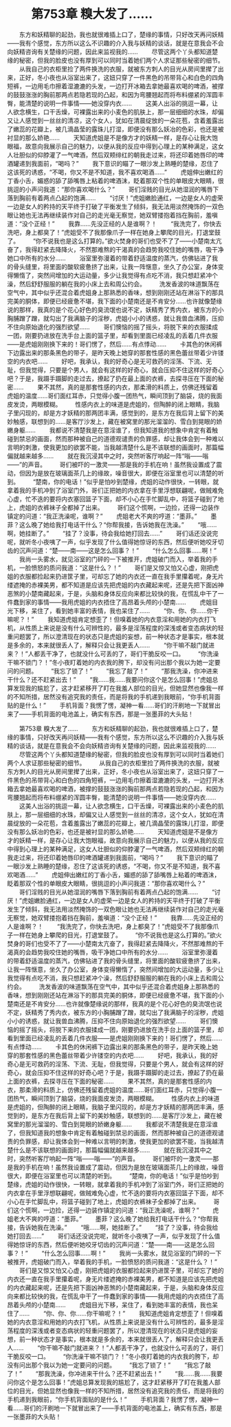 # 　　第753章 糗大发了……
　　东方和妖精聊的起劲，我也就很难插上口了，楚缘的事情，只好改天再问妖精——我有个感觉，东方所以这么不识趣的介入我与妖精的谈话，就是在意我会不会向妖精咨询有关楚缘的问题，因此来监视我的……
　　尽管这两个丫头都知道楚缘的秘密，但我的脸皮也没有厚到可以同时当着她们两个人求证那些秘密的细节。
　　从我自己的衣柜里捡了两件换洗的衣服，就被东方刺人的目光从房间里撵了出来，正好，冬小夜也从浴室出来了，这妞只穿了一件黑色的吊带背心和白色的四角短裤，一边用毛巾擦着湿漉漉的头发，一边打开冰箱去拿她最喜欢喝的啤酒，被撑的鼓鼓涨涨的胸前那两点若隐若现的凸起，和因为弯腰翘起而将布料绷紧的浑圆丰臀，能清楚的说明一件事情——她没穿内衣……
　　这美人出浴的挑逗一幕，让人欲念横生，口干舌燥，可裸露出来的小麦色的肌肤上，那一层细细的水珠，却偏又让人感觉到一丝丝的清凉，这个女人，犹如在清晨绽放的一朵花苞，含着羞露出了嫩蕊的花瓣上，被几滴晶莹的露珠儿打湿，即便没有那么妖冶的色彩，也还是被衬显的那么娇艳……
　　天知道虎姐是不是像方才的妖精一样，是存心让我大饱眼福，故意向我展示自己的魅力，以便从我的反应中得到心理上的某种满足，这女人壮胆似的仰脖灌了一气啤酒，然后双颊绯红的朝我走过来，将还印着她唇印的啤酒罐递到我面前，“喝吗？”
　　我下意识的瞄了一眼沙发上熟睡的楚缘，忍住了这该死的诱惑，“不喝，你又不是不知道，我不喜欢喝酒……”
　　虎姐伸出嫩红的丁香小舌，媚惑的舔了舔嘴唇上粘着的啤酒沫，眨着那双个性的单眼皮大眼睛，很挑逗的小声问我道：“那你喜欢喝什么？”
　　哥们淫贱的目光从她湿润的嘴唇下落到胸前有着两点凸起的饱满……
　　“讨厌！”虎姐嫩脸通红，一边是女人的虚荣一边是女人的矜持的天平终于打破了平衡发生了倾斜，我无法用淡然掩饰的一双色眼让她也无法再继续装作对自己的走光毫无察觉，她双臂搂抱着挡在胸前，羞嗔道：“没个正经！”
　　我靠……先没正经的人是谁啊？！
　　“我洗完了，你快去洗吧，身上都臭了！”虎姐受不了我那像爪子一样在她身上攀爬的目光，打退堂鼓了。
　　“你不说我也是这么打算的。”欲火焚身的哥们也受不了了——小楚南太亢奋了，我得赶紧去降降火，不然那难熬的干渴真的会趋势我咬住她的嘴唇，吸干净她口中所有的水分……
　　浴室里弥漫着的带着舒适温度的蒸汽，仿佛钻进了我的骨头缝里，将里面的酸软疲惫挤了出来，让我一阵惬意，坐久了办公室，身体变得懒惰了，突然间增加的大运动量，多少让我觉得有点吃不消，我只想赶紧冲个澡，然后舒舒服服的躺在我的小床上去和周公约会。
　　洗发香波的味道飘荡在空气中，其中似乎还混合着虎姐身上那熟悉的香味，想到刚刚还站在淋浴下的那具完美的胴体，即便已经疲惫不堪，我下面的小楚南还是不肯安分……也许就像楚缘说的那样，我真的是个花心好色的臭流氓也说不定，妖精秀了秀内衣，被东方的小胸脯蹭了蹭，就勾出了我满脑子的淫秽，虎姐小小的诱惑，就让我兽血沸腾，压抑不住向原始退化的强烈欲望……
　　哥们懊恼的摇了摇头，将脱下来的衣服揉成一团，刚要扔进放在洗手台上面的篮子里，却看到里面已经凌乱的丢着几件衣服——是虎姐刚刚换下来的！哥们愣了，然后……有点悸动……
　　卡其色的休闲裤下边露出来的那条黑色的带子，是昨天晚上她穿的那套性感的黑色蕾丝带着少许镂空的内衣吧……
　　好吧，我承认，我的好奇心是无可救药的淫荡、下流、无耻，但我觉得，只要是个男人，就会有这样的好奇心，就会压抑不住这样的好奇心吧？于是，我蹑手蹑脚的走过去，撩起了扔在最上面的衣裤，去探寻压在下面的秘密……
　　果不其然，真的是那套性感的内衣，那柔滑的料质上，仿佛还残留着虎姐的温度……哥们面红耳赤，只觉得小腹一团热气，瞬间顶到了脑袋，烧的我面皮发烫，两眼模糊。
　　性感内衣上的味道是虎姐的，但陶醉的闭上眼睛，我脑子里闪现的，却是方才妖精的那两团丰满，感觉到的，是东方在我后背上留下的美妙触感，联想到的……是客厅沙发上，藏在被窝里的那光溜溜的、雪白到晃眼的娇嫩身躯……
　　我都说不清楚我是在意淫谁了，但我知道我的想象中肯定有着触碰到禁忌的画面，然而那种被自己的道德观谴责的负罪感，却让我体会到一种难以言明的刺激，使我更加的欲罢不能，当我越清楚什么是不该联想的画面时，那篇幅偏就越来越多……
　　就在我沉浸其中之时，突然听客厅响起一阵“嗡——嗡——”的声音。
　　哥们被吓的一激灵——那是我的手机在响！虽然我设置成了震动，但因为是放在玻璃面茶几上的缘故，噪音很大，即便在浴室里也可以清楚的听到。
　　“楚南，你的电话！”似乎是怕吵到楚缘，虎姐的动作很快，一转眼，就拿着我的手机冲到了浴室门外，哥们正把她的内衣拿在手里浮想联翩呢，做贼难免心虚，忙不迭的要将内衣塞回篮子下面，却不小心在手忙脚乱中，将篮子碰到了地上，虎姐的衣裤袜子全都掉了出来。
　　哥们这个慌啊，一边捡，还得一边装作镇定的问道：“我正洗澡呢，谁啊？”
　　虎姐老大不爽的哼道：“墨菲。”
　　墨菲？这么晚了她给我打电话干什么？“你帮我接，告诉她我在洗澡。”
　　“哦……啊，她挂断了。”
　　“挂了？没事，待会我给她打回去……”
　　哥们话还没说完呢，就听冬小夜咦了一声，似乎发现了什么值得她惊讶的东西，然后便听她咬牙切齿的沉声问道：“楚——南——这是怎么回事？！”
　　“什么怎么回事……啊！”
　　我尚一头雾水，就见浴室的门砰的一下被推开，虎姐破门而入，举着我的手机，一脸愤怒的质问我道：“这是什么？！”
　　哥们是又惊又怕又心虚，刚把虎姐的衣服都捡起来扔进筐子里，可却忘了她的内衣还一直在我手里攥着呢，身无片缕遮掩的赤裸美男，都不知道是应该先把虎姐的内衣藏起来呢，还是先把下面凶神恶煞的小楚南藏起来，于是，头脑和身体反应向来都比较快的我，在慌乱中干了一件蠢到家的事情——我用虎姐的内衣捂住了高昂着头颅的小楚南……
　　虎姐目光下移，呆住了，看到她丰富的表情，我也呆住了……
　　“你、你、你……你干嘛呢？！”
　　我知道虎姐肯定想歪了！但嗅着她的内衣意淫和用她的内衣打飞机，从性质上来说是没有什么可辨性的，最多是淫荡程度的深浅或者变态病状的轻重问题罢了，所以澄清现在的状态只是虎姐的妄想，前一种状态才是事实，根本就是多余的，本来就很丢人了，解释只会让我更丢人……
　　“你干嘛不敲门就进来？！”人都丢干净了，也就没什么可丢的了，哥们干脆反咬一口。
　　“你洗澡干嘛不锁门？！”冬小夜盯着她的内衣我的胯下，却没有问出那个我以为她一定要问的问题。
　　“我忘了锁了！”
　　“我忘了敲了！”
　　“那我洗澡，你冲进来干什么？还不赶紧出去！”
　　“我……我……我要问你这个是怎么回事！”虎姐总算发现我的尴尬了，这才赶紧移开了盯在我羞人部位的目光，但她显然也像我一样的不知所措，居然没有追究我的责任，而是将我的手机递到我眼前，“你手机背面贴的是什么！”
　　手机背面？我愣了愣，凝神一看……哥们的汗刷地一下就冒出来了——手机背面的电池盖上，确实有东西，那是一张墨菲的大头贴！

　　第753章 糗大发了……
　　东方和妖精聊的起劲，我也就很难插上口了，楚缘的事情，只好改天再问妖精——我有个感觉，东方所以这么不识趣的介入我与妖精的谈话，就是在意我会不会向妖精咨询有关楚缘的问题，因此来监视我的……
　　尽管这两个丫头都知道楚缘的秘密，但我的脸皮也没有厚到可以同时当着她们两个人求证那些秘密的细节。
　　从我自己的衣柜里捡了两件换洗的衣服，就被东方刺人的目光从房间里撵了出来，正好，冬小夜也从浴室出来了，这妞只穿了一件黑色的吊带背心和白色的四角短裤，一边用毛巾擦着湿漉漉的头发，一边打开冰箱去拿她最喜欢喝的啤酒，被撑的鼓鼓涨涨的胸前那两点若隐若现的凸起，和因为弯腰翘起而将布料绷紧的浑圆丰臀，能清楚的说明一件事情——她没穿内衣……
　　这美人出浴的挑逗一幕，让人欲念横生，口干舌燥，可裸露出来的小麦色的肌肤上，那一层细细的水珠，却偏又让人感觉到一丝丝的清凉，这个女人，犹如在清晨绽放的一朵花苞，含着羞露出了嫩蕊的花瓣上，被几滴晶莹的露珠儿打湿，即便没有那么妖冶的色彩，也还是被衬显的那么娇艳……
　　天知道虎姐是不是像方才的妖精一样，是存心让我大饱眼福，故意向我展示自己的魅力，以便从我的反应中得到心理上的某种满足，这女人壮胆似的仰脖灌了一气啤酒，然后双颊绯红的朝我走过来，将还印着她唇印的啤酒罐递到我面前，“喝吗？”
　　我下意识的瞄了一眼沙发上熟睡的楚缘，忍住了这该死的诱惑，“不喝，你又不是不知道，我不喜欢喝酒……”
　　虎姐伸出嫩红的丁香小舌，媚惑的舔了舔嘴唇上粘着的啤酒沫，眨着那双个性的单眼皮大眼睛，很挑逗的小声问我道：“那你喜欢喝什么？”
　　哥们淫贱的目光从她湿润的嘴唇下落到胸前有着两点凸起的饱满……
　　“讨厌！”虎姐嫩脸通红，一边是女人的虚荣一边是女人的矜持的天平终于打破了平衡发生了倾斜，我无法用淡然掩饰的一双色眼让她也无法再继续装作对自己的走光毫无察觉，她双臂搂抱着挡在胸前，羞嗔道：“没个正经！”
　　我靠……先没正经的人是谁啊？！
　　“我洗完了，你快去洗吧，身上都臭了！”虎姐受不了我那像爪子一样在她身上攀爬的目光，打退堂鼓了。
　　“你不说我也是这么打算的。”欲火焚身的哥们也受不了了——小楚南太亢奋了，我得赶紧去降降火，不然那难熬的干渴真的会趋势我咬住她的嘴唇，吸干净她口中所有的水分……
　　浴室里弥漫着的带着舒适温度的蒸汽，仿佛钻进了我的骨头缝里，将里面的酸软疲惫挤了出来，让我一阵惬意，坐久了办公室，身体变得懒惰了，突然间增加的大运动量，多少让我觉得有点吃不消，我只想赶紧冲个澡，然后舒舒服服的躺在我的小床上去和周公约会。
　　洗发香波的味道飘荡在空气中，其中似乎还混合着虎姐身上那熟悉的香味，想到刚刚还站在淋浴下的那具完美的胴体，即便已经疲惫不堪，我下面的小楚南还是不肯安分……也许就像楚缘说的那样，我真的是个花心好色的臭流氓也说不定，妖精秀了秀内衣，被东方的小胸脯蹭了蹭，就勾出了我满脑子的淫秽，虎姐小小的诱惑，就让我兽血沸腾，压抑不住向原始退化的强烈欲望……
　　哥们懊恼的摇了摇头，将脱下来的衣服揉成一团，刚要扔进放在洗手台上面的篮子里，却看到里面已经凌乱的丢着几件衣服——是虎姐刚刚换下来的！哥们愣了，然后……有点悸动……
　　卡其色的休闲裤下边露出来的那条黑色的带子，是昨天晚上她穿的那套性感的黑色蕾丝带着少许镂空的内衣吧……
　　好吧，我承认，我的好奇心是无可救药的淫荡、下流、无耻，但我觉得，只要是个男人，就会有这样的好奇心，就会压抑不住这样的好奇心吧？于是，我蹑手蹑脚的走过去，撩起了扔在最上面的衣裤，去探寻压在下面的秘密……
　　果不其然，真的是那套性感的内衣，那柔滑的料质上，仿佛还残留着虎姐的温度……哥们面红耳赤，只觉得小腹一团热气，瞬间顶到了脑袋，烧的我面皮发烫，两眼模糊。
　　性感内衣上的味道是虎姐的，但陶醉的闭上眼睛，我脑子里闪现的，却是方才妖精的那两团丰满，感觉到的，是东方在我后背上留下的美妙触感，联想到的……是客厅沙发上，藏在被窝里的那光溜溜的、雪白到晃眼的娇嫩身躯……
　　我都说不清楚我是在意淫谁了，但我知道我的想象中肯定有着触碰到禁忌的画面，然而那种被自己的道德观谴责的负罪感，却让我体会到一种难以言明的刺激，使我更加的欲罢不能，当我越清楚什么是不该联想的画面时，那篇幅偏就越来越多……
　　就在我沉浸其中之时，突然听客厅响起一阵“嗡——嗡——”的声音。
　　哥们被吓的一激灵——那是我的手机在响！虽然我设置成了震动，但因为是放在玻璃面茶几上的缘故，噪音很大，即便在浴室里也可以清楚的听到。
　　“楚南，你的电话！”似乎是怕吵到楚缘，虎姐的动作很快，一转眼，就拿着我的手机冲到了浴室门外，哥们正把她的内衣拿在手里浮想联翩呢，做贼难免心虚，忙不迭的要将内衣塞回篮子下面，却不小心在手忙脚乱中，将篮子碰到了地上，虎姐的衣裤袜子全都掉了出来。
　　哥们这个慌啊，一边捡，还得一边装作镇定的问道：“我正洗澡呢，谁啊？”
　　虎姐老大不爽的哼道：“墨菲。”
　　墨菲？这么晚了她给我打电话干什么？“你帮我接，告诉她我在洗澡。”
　　“哦……啊，她挂断了。”
　　“挂了？没事，待会我给她打回去……”
　　哥们话还没说完呢，就听冬小夜咦了一声，似乎发现了什么值得她惊讶的东西，然后便听她咬牙切齿的沉声问道：“楚——南——这是怎么回事？！”
　　“什么怎么回事……啊！”
　　我尚一头雾水，就见浴室的门砰的一下被推开，虎姐破门而入，举着我的手机，一脸愤怒的质问我道：“这是什么？！”
　　哥们是又惊又怕又心虚，刚把虎姐的衣服都捡起来扔进筐子里，可却忘了她的内衣还一直在我手里攥着呢，身无片缕遮掩的赤裸美男，都不知道是应该先把虎姐的内衣藏起来呢，还是先把下面凶神恶煞的小楚南藏起来，于是，头脑和身体反应向来都比较快的我，在慌乱中干了一件蠢到家的事情——我用虎姐的内衣捂住了高昂着头颅的小楚南……
　　虎姐目光下移，呆住了，看到她丰富的表情，我也呆住了……
　　“你、你、你……你干嘛呢？！”
　　我知道虎姐肯定想歪了！但嗅着她的内衣意淫和用她的内衣打飞机，从性质上来说是没有什么可辨性的，最多是淫荡程度的深浅或者变态病状的轻重问题罢了，所以澄清现在的状态只是虎姐的妄想，前一种状态才是事实，根本就是多余的，本来就很丢人了，解释只会让我更丢人……
　　“你干嘛不敲门就进来？！”人都丢干净了，也就没什么可丢的了，哥们干脆反咬一口。
　　“你洗澡干嘛不锁门？！”冬小夜盯着她的内衣我的胯下，却没有问出那个我以为她一定要问的问题。
　　“我忘了锁了！”
　　“我忘了敲了！”
　　“那我洗澡，你冲进来干什么？还不赶紧出去！”
　　“我……我……我要问你这个是怎么回事！”虎姐总算发现我的尴尬了，这才赶紧移开了盯在我羞人部位的目光，但她显然也像我一样的不知所措，居然没有追究我的责任，而是将我的手机递到我眼前，“你手机背面贴的是什么！”
　　手机背面？我愣了愣，凝神一看……哥们的汗刷地一下就冒出来了——手机背面的电池盖上，确实有东西，那是一张墨菲的大头贴！
